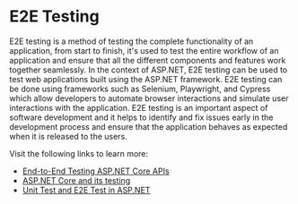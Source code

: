 # E2E Testing

E2E testing is a method of testing the complete functionality of an application, from start to finish, it's used to test the entire workflow of an application and ensure that all the different components and features work together seamlessly. In the context of ASP.NET, E2E testing can be used to test web applications built using the ASP.NET framework. E2E testing can be done using frameworks such as Selenium, Playwright, and Cypress which allow developers to automate browser interactions and simulate user interactions with the application. E2E testing is an important aspect of software development and it helps to identify and fix issues early in the development process and ensure that the application behaves as expected when it is released to the users.

Visit the following links to learn more:

- [End-to-End Testing ASP.NET Core APIs](https://www.youtube.com/watch?v=WWN-9ahbdIU)
- [ASP.NET Core and its testing](https://blog.devgenius.io/asp-net-core-end-to-end-testing-52325e28e387)
- [Unit Test and E2E Test in ASP.NET](https://learn.microsoft.com/en-us/odata/webapi/unittest-e2etest)